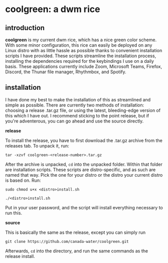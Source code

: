 # coolgreen: a dwm rice
## introduction
**coolgreen** is my current dwm rice, which has a nice green color scheme. With some minor configuration, this rice can easily be deployed on any Linux distro with as little hassle as possible thanks to convenient installation scripts I have provided. These scripts streamline the installation process, installing the dependencies required for the keybindings I use on a daily basis. These applications currently include Zoom, Microsoft Teams, Firefox, Discord, the Thunar file manager, Rhythmbox, and Spotify.

## installation
I have done my best to make the installation of this as streamlined and simple as possible. There are currently two methods of installation: choosing a release .tar.gz file, or using the latest, bleeding-edge version of this which I have out. I recommend sticking to the point release, but if you're adventerous, you can go ahead and use the source directly.

**release**

To install the release, you have to first download the .tar.gz archive from the releases tab. To unpack it, run:

``tar -xzvf coolgreen-<release-number>.tar.gz``

After the archive is unpacked, ``cd`` into the unpacked folder. Within that folder are installation scripts. These scripts are distro-specific, and as such are named that way. Pick the one for your distro or the distro your current distro is based on. Run:

``sudo chmod u+x <distro>install.sh``

``./<distro>install.sh``

Put in your user password, and the script will install everything necessary to run this.

**source**

This is basically the same as the release, except you can simply run

``git clone https://github.com/canada-water/coolgreen.git``

Afterwards, ``cd`` into the directory, and run the same commands as the release install.

